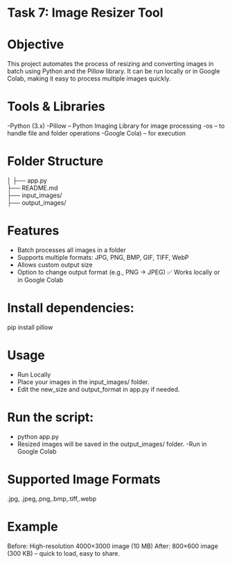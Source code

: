 # Task 7: Image Resizer Tool

# Objective
This project automates the process of resizing and converting images in batch using Python and the Pillow library. It can be run locally or in Google Colab, making it easy to process multiple images quickly.

# Tools & Libraries
-Python (3.x)
-Pillow – Python Imaging Library for image processing
-os – to handle file and folder operations
-Google Cola) – for  execution

# Folder Structure

│
├── app.py               
├── README.md            
├── input_images/          
├── output_images/        

 # Features

- Batch processes all images in a folder
- Supports multiple formats: JPG, PNG, BMP, GIF, TIFF, WebP
- Allows custom output size
- Option to change output format (e.g., PNG → JPEG)
✅ Works locally or in Google Colab


# Install dependencies:

pip install pillow

#  Usage
- Run Locally
- Place your images in the input_images/ folder.
- Edit the new_size and output_format in app.py if needed.

# Run the script:
- python app.py
- Resized images will be saved in the output_images/ folder.
-Run in Google Colab


# Supported Image Formats
.jpg, .jpeg,.png,.bmp,.tiff,.webp


# Example

Before: High-resolution 4000×3000 image (10 MB)
After: 800×600 image (300 KB) – quick to load, easy to share.
